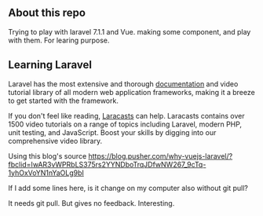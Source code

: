 ## About this repo

Trying to play with laravel 7.1.1 and Vue.
making some component, and play with them.
For learing purpose.

## Learning Laravel

Laravel has the most extensive and thorough [documentation](https://laravel.com/docs) and video tutorial library of all modern web application frameworks, making it a breeze to get started with the framework.

If you don't feel like reading, [Laracasts](https://laracasts.com) can help. Laracasts contains over 1500 video tutorials on a range of topics including Laravel, modern PHP, unit testing, and JavaScript. Boost your skills by digging into our comprehensive video library.


Using this blog's source
https://blog.pusher.com/why-vuejs-laravel/?fbclid=IwAR3vWPRbLS375rs2YYNDboTrqJDfwNW267_9cTq-1yhOxVoYN1nYaOLg9bI

If I add some lines here, is it change on my computer also without git pull?

It needs git pull. But gives no feedback. Interesting. 

